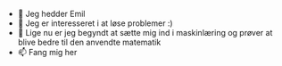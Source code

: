- 👋 Jeg hedder Emil
- 👀 Jeg er interesseret i at løse problemer :)
- 🌱 Lige nu er jeg begyndt at sætte mig ind i maskinlæring og prøver at blive bedre til den anvendte matematik
- 📫 Fang mig her

<!---
emr-dk/emr-dk is a ✨ special ✨ repository because its `README.md` (this file) appears on your GitHub profile.
You can click the Preview link to take a look at your changes.
--->
